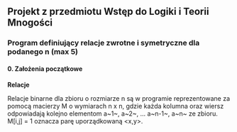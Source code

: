 ## Projekt z przedmiotu Wstęp do Logiki i Teorii Mnogości
### Program definiujący relacje zwrotne i symetryczne dla podanego n (max 5)
#### 0. Założenia początkowe
**Relacje**

Relacje binarne dla zbioru o rozmiarze n są w programie reprezentowane za pomocą macierzy M o wymiarach n x n, gdzie każda kolumna oraz wiersz odpowiadają kolejno elementom a~1~, a~2~, ... a~n-1~, a~n~ ze zbioru. M[i,j] = 1 oznacza parę uporządkowaną <x,y>.
